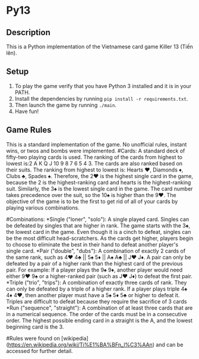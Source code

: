 Py13
========
## Description
This is a Python implementation of the Vietnamese card game Killer 13 (Tiến lên).

## Setup
1. To play the game verify that you have Python 3 installed and it is in your PATH. 
2. Install the dependencies by running `pip install -r requirements.txt`.
3. Then launch the game by running `./main`. 
4. Have fun!

## Game Rules
This is a standard implementation of the game. No unofficial rules, instant
wins, or twos and bombs were implemented. 
#Cards:
A standard deck of fifty-two playing cards is used. The ranking of the cards from highest to lowest is:2 A K Q J 10 9 8 7 6 5 4 3. The cards are also ranked based on their suits. The ranking from highest to lowest is: Hearts ♥, Diamonds ♦, Clubs ♣, Spades ♠. Therefore, the 2♥ is the highest single card in the game, because the 2 is the highest-ranking card and hearts is the highest-ranking suit. Similarly, the 3♠ is the lowest single card in the game. The card number takes precedence over the suit, so the 10♠ is higher than the 9♥. The objective of the game is to be the first to get rid of all of your cards by playing various combinations. 

#Combinations:
*Single ("loner", "solo"): A single played card. Singles can be defeated by singles that are higher in rank. The game starts with the 3♠, the lowest card in the game. Even though it is a cinch to defeat, singles can be the most difficult head-scratchers. As the cards get higher, players begin to choose to eliminate the best in their hand to defeat another player's single card.
*Pair ("double", "dubs"): A combination of exactly 2 cards of the same rank, such as 4♥ 4♣ || 5♠ 5♦ || A♠ A♣ || J♥ J♦. A pair can only be defeated by a pair of a higher rank than the highest card of the previous pair. For example: If a player plays the 9♠ 9♦, another player would need either 9♥ 9♠ or a higher-ranked pair (such as J♥ J♦) to defeat the first pair.
*Triple ("trio", "trips"): A combination of exactly three cards of rank. They can only be defeated by a triple of a higher rank. If a player plays triple 4♠ 4♦ 4♥, then another player must have a 5♠ 5♦ 5♣ or higher to defeat it. Triples are difficult to defeat because they require the sacrifice of 3 cards
*Run ("sequence", "straight"): A combination of at least three cards that are in a numerical sequence. The order of the cards must be in a consecutive order. The highest possible ending card in a straight is the A, and the lowest beginning card is the 3.

#Rules were found on [wikipedia]
(https://en.wikipedia.org/wiki/Ti%E1%BA%BFn_l%C3%AAn) and can be accessed for
further detail.
